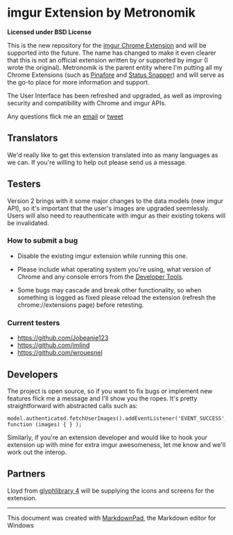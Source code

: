 # imgur Extension by Metronomik #

**Licensed under BSD License**

This is the new repository for the [imgur Chrome Extension](https://chrome.google.com/webstore/detail/imgur/ehoopddfhgaehhmphfcooacjdpmbjlao) and will be supported into the future. The name has changed to make it even clearer that this is not an official extension written by or supported by imgur (I wrote the original). Metronomik is the parent entity where I'm putting all my Chrome Extensions (such as [Pinafore](https://github.com/Metronomik/Pinafore) and [Status Snapper](https://github.com/williamparry/Status-Snapper)) and will serve as the go-to place for more information and support.

The User Interface has been refreshed and upgraded, as well as improving security and compatibility with Chrome and imgur APIs.

Any questions flick me an [email](mailto:williamparry@gmail.com) or [tweet](https://twitter.com/williamparry)

## Translators ##

We'd really like to get this extension translated into as many languages as we can. If you're willing to help out please send us a message.

## Testers ##

Version 2 brings with it some major changes to the data models (new imgur API), so it's important that the user's images are upgraded seemlessly. Users will also need to reauthenticate with imgur as their existing tokens will be invalidated.

### How to submit a bug ###

* Disable the existing imgur extension while running this one.

* Please include what operating system you're using, what version of Chrome and any console errors from the [Developer Tools](https://developers.google.com/chrome-developer-tools/).

* Some bugs may cascade and break other functionality, so when something is logged as fixed please reload the extension (refresh the chrome://extensions page) before retesting.

### Current testers ###

* https://github.com/Jobeanie123
* https://github.com/jmlind
* https://github.com/wrouesnel

## Developers ##

The project is open source, so if you want to fix bugs or implement new features flick me a message and I'll show you the ropes. It's pretty straightforward with abstracted calls such as:

    model.authenticated.fetchUserImages().addEventListener('EVENT_SUCCESS', function (images) { } );

Similarly, if you're an extension developer and would like to hook your extension up with mine for extra imgur awesomeness, let me know and we'll work out the interop.

## Partners ##

Lloyd from [glyphlibrary 4](http://www.glyphlibrary.com/) will be supplying the icons and screens for the extension.



---
This document was created with [MarkdownPad](http://markdownpad.com), the Markdown editor for Windows
